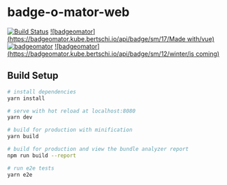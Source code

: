 # badge-o-mator-web

[![Build Status](https://drone.kube.bertschi.io/api/badges/no0dles/badge-o-mator-web/status.svg)](https://drone.kube.bertschi.io/no0dles/badge-o-mator-web)
[![badgeomator](https://badgeomator.kube.bertschi.io/api/badge/sm/17/Made with/vue)](https://badgeomator.kube.bertschi.io/)
[![badgeomator](https://badgeomator.kube.bertschi.io/api/badge/sm/12/USES/JS)](https://badgeomator.kube.bertschi.io/)
[![badgeomator](https://badgeomator.kube.bertschi.io/api/badge/sm/12/winter/is coming)](https://badgeomator.kube.bertschi.io/)

## Build Setup

``` bash
# install dependencies
yarn install

# serve with hot reload at localhost:8080
yarn dev

# build for production with minification
yarn build

# build for production and view the bundle analyzer report
npm run build --report

# run e2e tests
yarn e2e
```
